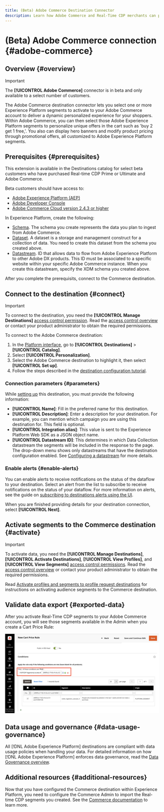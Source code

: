 ```yaml
---
title: (Beta) Adobe Commerce Destination Connector
description: Learn how Adobe Commerce and Real-Time CDP merchants can personalize the shopping experience by delivering highly relevant site content and promotions, customized to customer segments built and managed within Real-Time CDP.
---
```

# (Beta) Adobe Commerce connection {#adobe-commerce}

## Overview {#overview}

>[!IMPORTANT]
> 
>The **[!UICONTROL Adobe Commerce]** connector is in beta and only available to a select number of customers.

The Adobe Commerce destination connector lets you select one or more Experience Platform segments to activate to your Adobe Commerce account to deliver a dynamic personalized experience for your shoppers. Within Adobe Commerce, you can then select those Adobe Experience Platform segments to personalize unique offers in the cart such as 'buy 2 get 1 free,'. You also can display hero banners and modify product pricing through promotional offers, all customized to Adobe Experience Platform segments.

<!--## Use cases {#use-cases}

To help you better understand how and when you should use the *YourDestination* destination, here are sample use cases that Adobe Experience Platform customers can solve by using this destination.

### Use case #1 {#use-case-1}

*For mobile messaging platforms:*

*A home rental and sales platform wants to push mobile notifications to customers' Android and iOS devices to let them know that there are 100 updated listings in the area where they previously searched for a rental.*

### Use case #2 {#use-case-2}

*For social network platforms:*

*An athletic apparel brand wants to reach existing customers through their social media accounts. The apparel brand can ingest email addresses from their own CRM to Adobe Experience Platform, build segments from their own offline data, and send these segments to YourDestination, to display ads in their customers' social media feeds.*-->

## Prerequisites {#prerequisites}

This extension is available in the Destinations catalog for select beta customers who have purchased Real-time CDP Prime or Ultimate and Adobe Commerce.

Beta customers should have access to:

- [Adobe Experience Platform (AEP)](https://experience.adobe.com/)
- [Adobe Developer Console](https://developer.adobe.com/developer-console/docs/guides/getting-started/)
- [Adobe Commerce Cloud version 2.4.3 or higher](https://business.adobe.com/products/magento/magento-commerce.html)

In Experience Platform, create the following:

- [Schema](https://experienceleague.adobe.com/docs/experience-platform/xdm/schema/composition.html). The schema you create represents the data you plan to ingest from Adobe Commerce.
- [Dataset](https://experienceleague.adobe.com/docs/experience-platform/catalog/datasets/user-guide.html#create). A dataset is a storage and management construct for a collection of data. You need to create this dataset from the schema you created above.
- [Datastream](https://experienceleague.adobe.com/docs/experience-platform/edge/datastreams/overview.html#create). ID that allows data to flow from Adobe Experience Platform to other Adobe DX products. This ID must be associated to a specific website within your specific Adobe Commerce instance. When you create this datastream, specify the XDM schema you created above.

After you complete the prerequisits, connect to the Commerce destination.

## Connect to the destination {#connect}

>[!IMPORTANT]
> 
>To connect to the destination, you need the **[!UICONTROL Manage Destinations]** [access control permission](/help/access-control/home.md#permissions). Read the [access control overview](/help/access-control/ui/overview.md) or contact your product administrator to obtain the required permissions.

To connect to the Adobe Commerce destination:

1. In the [Platform interface](https://experience.adobe.com/platform/), go to **[!UICONTROL Destinations]** > **[!UICONTROL Catalog]**.
1. Select **[!UICONTROL Personalization]**.
1. Select the Adobe Commerce destination to highlight it, then select **[!UICONTROL Set up]**.
1. Follow the steps described in the [destination configuration tutorial](../../ui/connect-destination.md).

### Connection parameters {#parameters}

While [setting up](../../ui/connect-destination.md) this destination, you must provide the following information:

-  **[!UICONTROL Name]**: Fill in the preferred name for this destination.
-  **[!UICONTROL Description]**: Enter a description for your destination. For example, you can mention which campaign you are using this destination for. This field is optional.
-  **[!UICONTROL Integration alias]**: This value is sent to the Experience Platform Web SDK as a JSON object name. 
-  **[!UICONTROL Datastream ID]**: This determines in which Data Collection datastream the segments will be included in the response to the page. The drop-down menu shows only datastreams that have the destination configuration enabled. See [Configuring a datastream](../../../edge/datastreams/overview.md) for more details.

### Enable alerts {#enable-alerts}

You can enable alerts to receive notifications on the status of the dataflow to your destination. Select an alert from the list to subscribe to receive notifications on the status of your dataflow. For more information on alerts, see the guide on [subscribing to destinations alerts using the UI](../../ui/alerts.md).

When you are finished providing details for your destination connection, select **[!UICONTROL Next]**.

## Activate segments to the Commerce destination {#activate}

>[!IMPORTANT]
> 
>To activate data, you need the **[!UICONTROL Manage Destinations]**, **[!UICONTROL Activate Destinations]**, **[!UICONTROL View Profiles]**, and **[!UICONTROL View Segments]** [access control permissions](/help/access-control/home.md#permissions). Read the [access control overview](/help/access-control/ui/overview.md) or contact your product administrator to obtain the required permissions.

Read [Activate profiles and segments to profile request destinations](../../ui/activate-profile-request-destinations.md) for instructions on activating audience segments to the Commerce destination.

## Validate data export {#exported-data}

After you activate Real-Time CDP segments to your Adobe Commerce account, you will see those segments available in the Admin when you create a Cart Price Rule:

![Adobe Commerce Admin](../../assets/catalog/personalization/adobe-commerce/rtcdp-in-admin.png)

## Data usage and governance {#data-usage-governance}

All [!DNL Adobe Experience Platform] destinations are compliant with data usage policies when handling your data. For detailed information on how [!DNL Adobe Experience Platform] enforces data governance, read the [Data Governance overview](/help/data-governance/home.md).

## Additional resources {#additional-resources}

Now that you have configured the Commerce destination within Experience Platform, you need to configure the Commerce Admin to import the Real-time CDP segments you created. See the [Commerce documentation](https://docs.magento.com/user-guide/marketing/customer-segment-rtcdp.html) to learn more.
